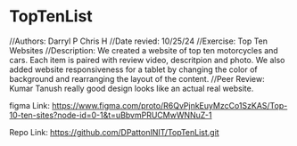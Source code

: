 # TopTenList
//Authors:
Darryl P
Chris H
 //Date revied: 10/25/24
//Exercise: Top Ten Websites
//Description: We created a website of top ten motorcycles and cars. Each item is paired with review video, descritpion and photo. We also added website responsiveness for a tablet by changing the color of background and rearranging the layout of the content.
//Peer Review: 
Kumar Tanush
really good design looks like an actual real website.






figma Link: 
https://www.figma.com/proto/R6QvPjnkEuyMzcCo1SzKAS/Top-10-ten-sites?node-id=0-1&t=uBbvmPRUCMwWNNuZ-1

Repo Link:
https://github.com/DPattonINIT/TopTenList.git
